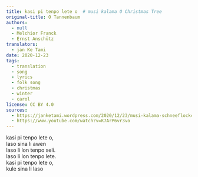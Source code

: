 ```yaml
---
title: kasi pi tenpo lete o  # musi kalama O Christmas Tree
original-title: O Tannenbaum
authors:
  - null
  - Melchior Franck
  - Ernst Anschütz
translators:
  - jan Ke Tami
date: 2020-12-23
tags:
  - translation
  - song
  - lyrics
  - folk song
  - christmas
  - winter
  - carol
license: CC BY 4.0
sources:
  - https://janketami.wordpress.com/2020/12/23/musi-kalama-schneeflockchen-weisrockchen/
  - https://www.youtube.com/watch?v=K7ArP6vr3vo
---
```


kasi pi tenpo lete o,  \
laso sina li awen  \
laso li lon tenpo seli.  \
laso li lon tenpo lete.  \
kasi pi tenpo lete o,  \
kule sina li laso
